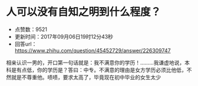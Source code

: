 # 人可以没有自知之明到什么程度？
- 点赞数：9521
- 更新时间：2017年09月06日19时12分43秒
- 回答url：https://www.zhihu.com/question/45452729/answer/226309747
<body>
 <p data-pid="X3UkoKXH">相亲认识一男的，开口第一句话就是：我不满意你的学历！………我谦虚地说，本科是有点低，你的学历是？答曰：中专。不满意的理由是女方学历必须比他低，不然就是不尊重他。啧啧，要求太高了，毕竟现在初中毕业的女生太少</p>
</body>